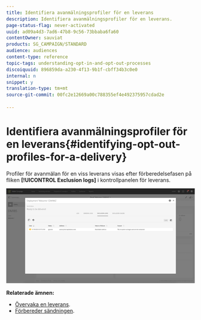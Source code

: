 ```yaml
---
title: Identifiera avanmälningsprofiler för en leverans
description: Identifiera avanmälningsprofiler för en leverans.
page-status-flag: never-activated
uuid: ad09a4d3-7ad6-47b8-9c56-73bbaba6fa60
contentOwner: sauviat
products: SG_CAMPAIGN/STANDARD
audience: audiences
content-type: reference
topic-tags: understanding-opt-in-and-opt-out-processes
discoiquuid: 896859da-a230-4f13-9b1f-cbff34b3c0e0
internal: n
snippet: y
translation-type: tm+mt
source-git-commit: 00fc2e12669a00c788355ef4e492375957cdad2e

---
```



# Identifiera avanmälningsprofiler för en leverans{#identifying-opt-out-profiles-for-a-delivery}

Profiler för avanmälan för en viss leverans visas efter förberedelsefasen på fliken **[!UICONTROL Exclusion logs]** i kontrollpanelen för leverans.

![](assets/exclusion_blacklisting.png)

**Relaterade ämnen:**

* [Övervaka en leverans](../../sending/using/monitoring-a-delivery.md#exclusion-logs).
* [Förbereder sändningen](../../sending/using/preparing-the-send.md).

